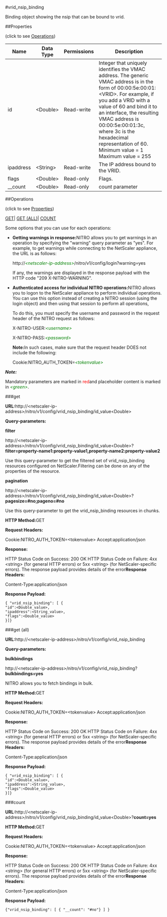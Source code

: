 #vrid_nsip_binding

Binding object showing the nsip that can be bound to vrid.


##Properties 
<span>(click to see [Operations](#opera))</span>


<table><thead><tr><th>Name</th><th>Data Type</th><th>Permissions</th><th>Description</th></tr></thead><tbody><tr><td>id</td><td>&lt;Double></td><td>Read-write</td><td>Integer that uniquely identifies the VMAC address. The generic VMAC address is in the form of 00:00:5e:00:01:&lt;VRID&gt;. For example, if you add a VRID with a value of 60 and bind it to an interface, the resulting VMAC address is 00:00:5e:00:01:3c, where 3c is the hexadecimal representation of 60.<br>Minimum value = 1<br>Maximum value = 255</td></tr><tr><td>ipaddress</td><td>&lt;String></td><td>Read-write</td><td>The IP address bound to the VRID.</td></tr><tr><td>flags</td><td>&lt;Double></td><td>Read-only</td><td>Flags.</td></tr><tr><td>__count</td><td>&lt;Double></td><td>Read-only</td><td>count parameter</td></tr></tbody></table>
##Operations 
<span>(click to see [Properties](#prope))</span>


[GET]()| [GET (ALL)](#get-)| [COUNT](#)


Some options that you can use for each operations:
<ul><li><p><b>Getting warnings in response:</b>NITRO allows you to get warnings in an operation by specifying the "warning" query parameter as "yes". For example, to get warnings while connecting to the NetScaler appliance, the URL is as follows:</p><p>http://<span style="color:green;font-style:italic;">&lt;netscaler-ip-address&gt;</span>/nitro/v1/config/login?warning=yes</p><p>If any, the warnings are displayed in the response payload with the HTTP code "209 X-NITRO-WARNING".</p></li><li><p><b>Authenticated access for individual NITRO operations:</b>NITRO allows you to logon to the NetScaler appliance to perform individual operations. You can use this option instead of creating a NITRO session (using the login object) and then using that session to perform all operations,</p><p>To do this, you must specify the username and password in the request header of the NITRO request as follows:</p><p>X-NITRO-USER:<span style="color:green;font-style:italic;">&lt;username&gt;</span></p><p>X-NITRO-PASS:<span style="color:green;font-style:italic;">&lt;password&gt;</span></p><p><b>Note:</b>In such cases, make sure that the request header DOES not include the following:</p><p>Cookie:NITRO_AUTH_TOKEN=<span style="color:green;font-style:italic;">&lt;tokenvalue&gt;</span></p></li></ul>



***Note:*** 
Mandatory parameters are marked in <span style="color:#FF0000;">red</span>and placeholder content is marked in <span style="color:green;font-style:italic">&lt;green&gt;</span>.

###get



<b>URL:</b>http://&lt;netscaler-ip-address&gt;/nitro/v1/config/vrid_nsip_binding/id_value&lt;Double&gt;
<b>Query-parameters:</b>
<b>filter</b>
http://&lt;netscaler-ip-address&gt;/nitro/v1/config/vrid_nsip_binding/id_value&lt;Double&gt;?<b>filter=property-name1:property-value1,property-name2:property-value2</b>
Use this query-parameter to get the filtered set of vrid_nsip_binding resources configured on NetScaler.Filtering can be done on any of the properties of the resource.


<b>pagination</b>
http://&lt;netscaler-ip-address&gt;/nitro/v1/config/vrid_nsip_binding/id_value&lt;Double&gt;?<b>pagesize=#no;pageno=#no</b>
Use this query-parameter to get the vrid_nsip_binding resources in chunks.



<b>HTTP Method:</b>GET
<b>Request Headers:</b>

Cookie:NITRO_AUTH_TOKEN=&lt;tokenvalue&gt;Accept:application/json

<b>Response:</b>
HTTP Status Code on Success: 200 OKHTTP Status Code on Failure: 4xx &lt;string&gt; (for general HTTP errors) or 5xx &lt;string&gt; (for NetScaler-specific errors). The response payload provides details of the error<b>Response Headers:</b>

Content-Type:application/json

<b>Response Payload: </b>```{ "vrid_nsip_binding": [ {"id":<Double_value>,"ipaddress":<String_value>,"flags":<Double_value>}]}```



###get (all)



<b>URL:</b>http://&lt;netscaler-ip-address&gt;/nitro/v1/config/vrid_nsip_binding
<b>Query-parameters:</b>
<b>bulkbindings</b>
http://&lt;netscaler-ip-address&gt;/nitro/v1/config/vrid_nsip_binding?<b>bulkbindings=yes</b>
NITRO allows you to fetch bindings in bulk.



<b>HTTP Method:</b>GET
<b>Request Headers:</b>

Cookie:NITRO_AUTH_TOKEN=&lt;tokenvalue&gt;Accept:application/json

<b>Response:</b>
HTTP Status Code on Success: 200 OKHTTP Status Code on Failure: 4xx &lt;string&gt; (for general HTTP errors) or 5xx &lt;string&gt; (for NetScaler-specific errors). The response payload provides details of the error<b>Response Headers:</b>

Content-Type:application/json

<b>Response Payload: </b>```{ "vrid_nsip_binding": [ {"id":<Double_value>,"ipaddress":<String_value>,"flags":<Double_value>}]}```



###count



<b>URL:</b>http://&lt;netscaler-ip-address&gt;/nitro/v1/config/vrid_nsip_binding/id_value&lt;Double&gt;?<b>count=yes</b>
<b>HTTP Method:</b>GET
<b>Request Headers:</b>

Cookie:NITRO_AUTH_TOKEN=&lt;tokenvalue&gt;Accept:application/json

<b>Response:</b>
HTTP Status Code on Success: 200 OKHTTP Status Code on Failure: 4xx &lt;string&gt; (for general HTTP errors) or 5xx &lt;string&gt; (for NetScaler-specific errors). The response payload provides details of the error<b>Response Headers:</b>

Content-Type:application/json

<b>Response Payload: </b>```{"vrid_nsip_binding": [ { "__count": "#no"} ] }```




